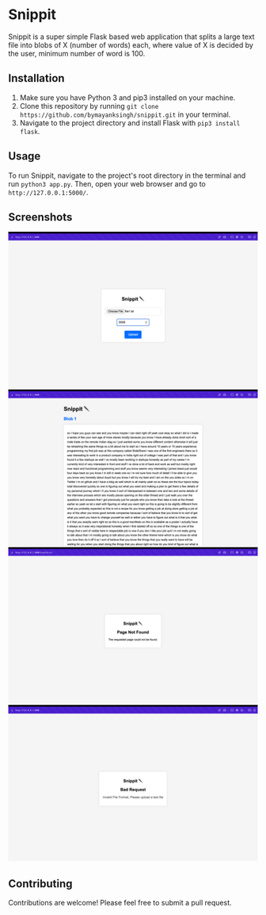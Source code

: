 # Snippit

Snippit is a super simple Flask based web application that splits a large text file into blobs of X (number of words) each, where value of X is decided by the user, minimum number of word is 100. 

## Installation

1. Make sure you have Python 3 and pip3 installed on your machine.
2. Clone this repository by running `git clone https://github.com/bymayanksingh/snippit.git` in your terminal.
3. Navigate to the project directory and install Flask with `pip3 install flask`.

## Usage

To run Snippit, navigate to the project's root directory in the terminal and run `python3 app.py`. Then, open your web browser and go to `http://127.0.0.1:5000/`.

## Screenshots

![Upload Page](https://github.com/bymayanksingh/snippit/blob/e9d518fc6fa59262ac31bf14ead5db0f8d46c8e8/screenshots/Screenshot%202023-06-24%20at%203.55.35%20PM.png)
![Blobs Page](https://github.com/bymayanksingh/snippit/blob/e9d518fc6fa59262ac31bf14ead5db0f8d46c8e8/screenshots/Screenshot%202023-06-24%20at%203.57.06%20PM.png)
![404 Page](https://github.com/bymayanksingh/snippit/blob/e9d518fc6fa59262ac31bf14ead5db0f8d46c8e8/screenshots/Screenshot%202023-06-24%20at%203.57.16%20PM.png)
![400 Page](https://github.com/bymayanksingh/snippit/blob/e9d518fc6fa59262ac31bf14ead5db0f8d46c8e8/screenshots/Screenshot%202023-06-24%20at%203.57.33%20PM.png)

## Contributing

Contributions are welcome! Please feel free to submit a pull request.

